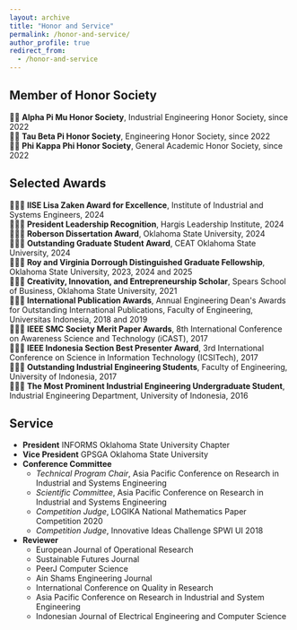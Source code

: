 ```yaml
---
layout: archive
title: "Honor and Service"
permalink: /honor-and-service/
author_profile: true
redirect_from:
  - /honor-and-service
---
```


Member of Honor Society
------
🤵🏻 **Alpha Pi Mu Honor Society**, Industrial Engineering Honor Society, since 2022\
🤵🏻 **Tau Beta Pi Honor Society**, Engineering Honor Society, since 2022\
🤵🏻 **Phi Kappa Phi Honor Society**, General Academic Honor Society, since 2022

Selected Awards
------
👨🏻‍🎓 **IISE Lisa Zaken Award for Excellence**, Institute of Industrial and Systems Engineers, 2024\
👨🏻‍🎓 **President Leadership Recognition**, Hargis Leadership Institute, 2024\
👨🏻‍🎓 **Roberson Dissertation Award**, Oklahoma State University, 2024\
👨🏻‍🎓 **Outstanding Graduate Student Award**, CEAT Oklahoma State University, 2024\
👨🏻‍🎓 **Roy and Virginia Dorrough Distinguished Graduate Fellowship**, Oklahoma State University, 2023, 2024 and 2025\
👨🏻‍🎓 **Creativity, Innovation, and Entrepreneurship Scholar**, Spears School of Business, Oklahoma State University, 2021\
👨🏻‍⚖️ **International Publication Awards**, Annual Engineering Dean's Awards for Outstanding International Publications, Faculty of Engineering, Universitas Indonesia, 2018 and 2019\
👨🏻‍🔬 **IEEE SMC Society Merit Paper Awards**, 8th International Conference on Awareness Science and Technology (iCAST), 2017\
👨🏻‍🏫 **IEEE Indonesia Section Best Presenter Award**, 3rd International Conference on Science in Information Technology (ICSITech), 2017\
👨🏻‍🎓 **Outstanding Industrial Engineering Students**, Faculty of Engineering, University of Indonesia, 2017\
👨🏻‍🎓 **The Most Prominent Industrial Engineering Undergraduate Student**, Industrial Engineering Department, University of Indonesia, 2016

Service
------
- **President** INFORMS Oklahoma State University Chapter 
- **Vice President** GPSGA Oklahoma State University
- **Conference Committee**
  - *Technical Program Chair*, Asia Pacific Conference on Research in Industrial and Systems Engineering
  - *Scientific Committee*, Asia Pacific Conference on Research in Industrial and Systems Engineering
  - *Competition Judge*, LOGIKA National Mathematics Paper Competition 2020
  - *Competition Judge*, Innovative Ideas Challenge SPWI UI 2018
- **Reviewer** 
  - European Journal of Operational Research
  - Sustainable Futures Journal
  - PeerJ Computer Science
  - Ain Shams Engineering Journal
  - International Conference on Quality in Research
  - Asia Pacific Conference on Research in Industrial and System Engineering
  - Indonesian Journal of Electrical Engineering and Computer Science